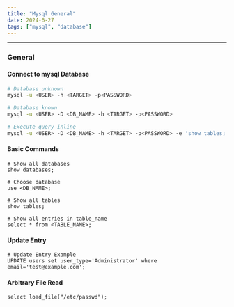 ```yaml
---
title: "Mysql General"
date: 2024-6-27
tags: ["mysql", "database"]
---
```


---
### General

#### Connect to mysql Database

<div>

```bash
# Database unknown
mysql -u <USER> -h <TARGET> -p<PASSWORD>
```

```bash
# Database known
mysql -u <USER> -D <DB_NAME> -h <TARGET> -p<PASSWORD>
```

```bash
# Execute query inline
mysql -u <USER> -D <DB_NAME> -h <TARGET> -p<PASSWORD> -e 'show tables;'
```

</div>

#### Basic Commands

<div>

```mysql
# Show all databases
show databases;
```

```mysql
# Choose database
use <DB_NAME>;
```

```mysql
# Show all tables
show tables;
```

```mysql
# Show all entries in table_name
select * from <TABLE_NAME>;
```

</div>

#### Update Entry

<div>

```mysql
# Update Entry Example
UPDATE users set user_type='Administrator' where email='test@example.com';
```

</div>

#### Arbitrary File Read

<div>

```mysql
select load_file("/etc/passwd");
```

</div>

<br>